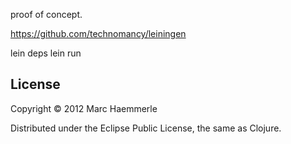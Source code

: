 proof of concept.

https://github.com/technomancy/leiningen

lein deps
lein run

## License

Copyright © 2012 Marc Haemmerle

Distributed under the Eclipse Public License, the same as Clojure.
